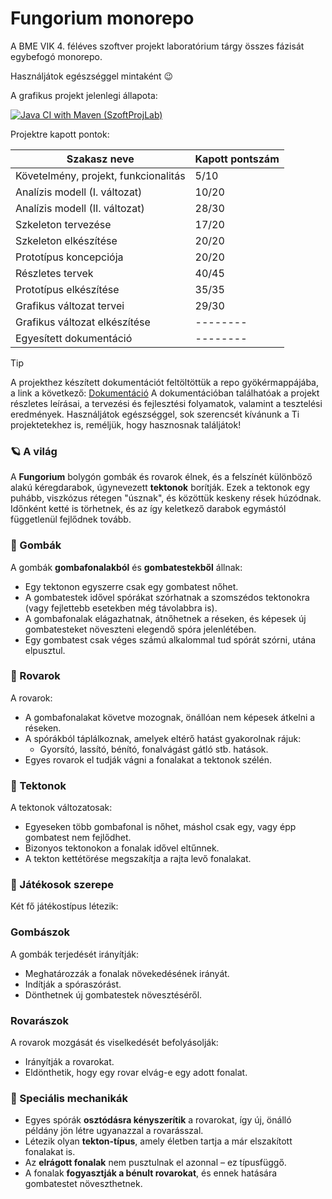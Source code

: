 # Fungorium monorepo
A BME VIK 4. féléves szoftver projekt laboratórium tárgy összes fázisát egybefogó monorepo.

Használjátok egészséggel mintaként 😉

A grafikus projekt jelenlegi állapota:

[![Java CI with Maven (SzoftProjLab)](https://github.com/LenYx24/fungorium-graphical/actions/workflows/maven.yml/badge.svg)](https://github.com/LenYx24/fungorium-graphical/actions/workflows/maven.yml)

Projektre kapott pontok:

| Szakasz neve | Kapott pontszám |
| ----------- | --------------- |
| Követelmény, projekt, funkcionalitás | 5/10 |
| Analízis modell (I. változat) | 10/20 |
| Analízis modell (II. változat) | 28/30 |
| Szkeleton tervezése | 17/20 |
| Szkeleton elkészítése | 20/20 |
| Prototípus koncepciója | 20/20 |
| Részletes tervek | 40/45 |
| Prototípus elkészítése | 35/35 |
| Grafikus változat tervei | 29/30 |
| Grafikus változat elkészítése | -------- |
| Egyesített dokumentáció | -------- |

> [!TIP]
> A projekthez készített dokumentációt feltöltöttük a repo gyökérmappájába, a link a következő:
> [Dokumentáció](https://github.com/LenYx24/fungorium/blob/master/vegso%20redacted.pdf)
> A dokumentációban találhatóak a projekt részletes leírásai, a tervezési és fejlesztési folyamatok, valamint a tesztelési eredmények. Használjátok egészséggel, sok szerencsét kívánunk a Ti projektetekhez is, reméljük, hogy hasznosnak találjátok!

### 🪐 A világ

A **Fungorium** bolygón gombák és rovarok élnek, és a felszínét különböző alakú kéregdarabok, úgynevezett **tektonok** borítják. Ezek a tektonok egy puhább, viszkózus rétegen "úsznak", és közöttük keskeny rések húzódnak. Időnként ketté is törhetnek, és az így keletkező darabok egymástól függetlenül fejlődnek tovább.

### 🍄 Gombák

A gombák **gombafonalakból** és **gombatestekből** állnak:

- Egy tektonon egyszerre csak egy gombatest nőhet.
- A gombatestek idővel spórákat szórhatnak a szomszédos tektonokra (vagy fejlettebb esetekben még távolabbra is).
- A gombafonalak elágazhatnak, átnőhetnek a réseken, és képesek új gombatesteket növeszteni elegendő spóra jelenlétében.
- Egy gombatest csak véges számú alkalommal tud spórát szórni, utána elpusztul.

### 🐜 Rovarok

A rovarok:

- A gombafonalakat követve mozognak, önállóan nem képesek átkelni a réseken.
- A spórákból táplálkoznak, amelyek eltérő hatást gyakorolnak rájuk:
  - Gyorsító, lassító, bénító, fonalvágást gátló stb. hatások.
- Egyes rovarok el tudják vágni a fonalakat a tektonok szélén.

### 🌋 Tektonok

A tektonok változatosak:

- Egyeseken több gombafonal is nőhet, máshol csak egy, vagy épp gombatest nem fejlődhet.
- Bizonyos tektonokon a fonalak idővel eltűnnek.
- A tekton kettétörése megszakítja a rajta levő fonalakat.

### 🧠 Játékosok szerepe

Két fő játékostípus létezik:

### Gombászok

A gombák terjedését irányítják:

- Meghatározzák a fonalak növekedésének irányát.
- Indítják a spóraszórást.
- Dönthetnek új gombatestek növesztéséről.

### Rovarászok

A rovarok mozgását és viselkedését befolyásolják:

- Irányítják a rovarokat.
- Eldönthetik, hogy egy rovar elvág-e egy adott fonalat.

### 🧬 Speciális mechanikák

- Egyes spórák **osztódásra kényszerítik** a rovarokat, így új, önálló példány jön létre ugyanazzal a rovarásszal.
- Létezik olyan **tekton-típus**, amely életben tartja a már elszakított fonalakat is.
- Az **elrágott fonalak** nem pusztulnak el azonnal – ez típusfüggő.
- A fonalak **fogyasztják a bénult rovarokat**, és ennek hatására gombatestet növeszthetnek.
